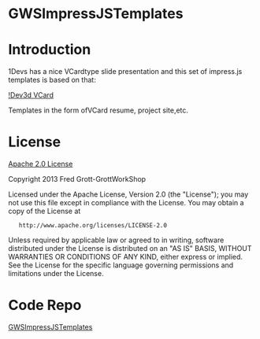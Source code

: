 GWSImpressJSTemplates
=====================

# Introduction

1Devs has a nice VCardtype slide presentation and this set of impress.js 
templates is based on that:

[!Dev3d VCard]('http://themeforest.net/item/narsis-3d-responsive-personal-static-template/full_screen_preview/4240016')

Templates in the form ofVCard resume, project site,etc.

# License

[Apache 2.0 License]('http://www.apache.org/licenses/LICENSE-2.0.html')

 Copyright 2013 Fred Grott-GrottWorkShop

   Licensed under the Apache License, Version 2.0 (the "License");
   you may not use this file except in compliance with the License.
   You may obtain a copy of the License at

       http://www.apache.org/licenses/LICENSE-2.0

   Unless required by applicable law or agreed to in writing, software
   distributed under the License is distributed on an "AS IS" BASIS,
   WITHOUT WARRANTIES OR CONDITIONS OF ANY KIND, either express or implied.
   See the License for the specific language governing permissions and
   limitations under the License.
   
 # Code Repo
 
 [GWSImpressJSTemplates]('https://github.com/shareme/GWSImpressJSTemplates')
